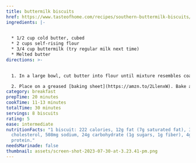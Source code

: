 ```yaml
---
title: buttermilk biscuits
href: https://www.tasteofhome.com/recipes/southern-buttermilk-biscuits/
ingredients: |-
  

  * 1/2 cup cold butter, cubed
  * 2 cups self-rising flour
  * 3/4 cup buttermilk (try regular milk next time)
  * Melted butter
directions: >-
  

  1. In a large bowl, cut butter into flour until mixture resembles coarse crumbs. Stir in buttermilk just until moistened. Turn onto a lightly floured surface; knead 3-4 times. Pat or lightly roll to 3/4-in. thickness. Cut with a floured 2-1/2-in. biscuit cutter.

  2. Place on a greased [baking sheet](https://amzn.to/2LlenxW). Bake at 425° until golden brown, 11-13 minutes. Brush tops with butter. Serve warm.
category: breakfast
prepTime: 20 minutes
cookTime: 11-13 minutes
totalTime: 30 minutes
servings: 8 biscuits
rating: 5
ease: intermediate
nutritionFacts: "1 biscuit: 222 calories, 12g fat (7g saturated fat), 31mg
  cholesterol, 508mg sodium, 24g carbohydrate (1g sugars, 1g fiber), 4g
  protein."
needsMarinade: false
thumbnail: assets/screen-shot-2023-07-30-at-3.23.41-pm.png
---
```

